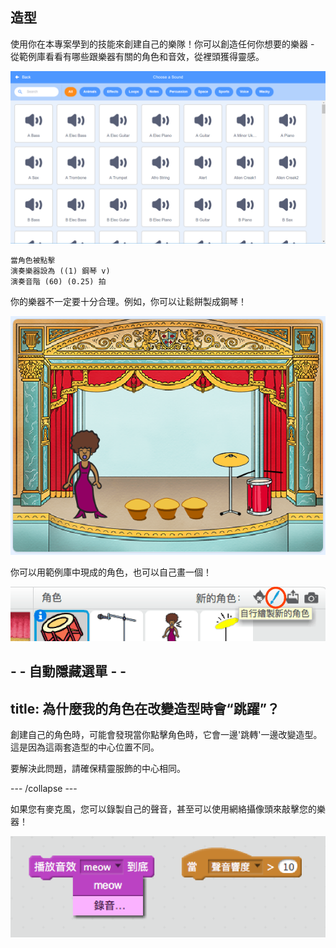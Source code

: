 ## 造型

使用你在本專案學到的技能來創建自己的樂隊！你可以創造任何你想要的樂器 - 從範例庫看看有哪些跟樂器有關的角色和音效，從裡頭獲得靈感。

![截圖](images/band-ideas-sounds.png)

```blocks3
當角色被點擊
演奏樂器設為 ((1) 鋼琴 v)
演奏音階 (60) (0.25) 拍
```

你的樂器不一定要十分合理。例如，你可以让鬆餅製成鋼琴！

![截圖](images/band-piano.png)

你可以用範例庫中現成的角色，也可以自己畫一個！

![截圖](images/band-draw.png)

## - - 自動隱藏選單 - -

## title: 為什麼我的角色在改變造型時會“跳躍”？

創建自己的角色時，可能會發現當你點擊角色時，它會一邊'跳轉'一邊改變造型。這是因為這兩套造型的中心位置不同。

要解決此問題，請確保精靈服飾的中心相同。

\--- /collapse \---

如果您有麥克風，您可以錄製自己的聲音，甚至可以使用網絡攝像頭來敲擊您的樂器！

![截圖](images/band-io.png)
